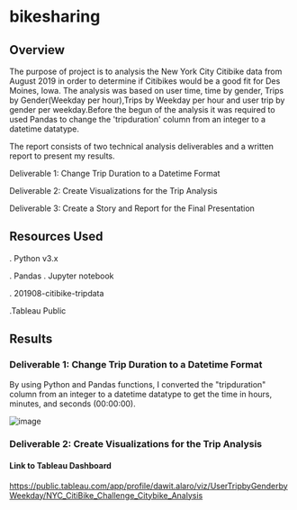 # bikesharing

## Overview

The purpose of project is to analysis the New York City Citibike data from August 2019 in order to determine if Citibikes would be a good fit for Des Moines, Iowa. The analysis was based on user time, time by gender, Trips by Gender(Weekday per hour),Trips by Weekday per hour and user trip by gender per weekday.Before the begun of the analysis it was required to used Pandas to change the 'tripduration' column from an integer to a datetime datatype. 

The report consists of two technical analysis deliverables and a written report to present my results. 

  Deliverable 1: Change Trip Duration to a Datetime Format

  Deliverable 2: Create Visualizations for the Trip Analysis

  Deliverable 3: Create a Story and Report for the Final Presentation


## Resources Used

. Python v3.x

   . Pandas
. Jupyter notebook
   
. 201908-citibike-tripdata

.Tableau Public

## Results

###   Deliverable 1: Change Trip Duration to a Datetime Format

By using Python and Pandas functions, I converted the "tripduration" column from an integer to a datetime datatype to get the time in hours, minutes, and seconds (00:00:00). 

![image](https://user-images.githubusercontent.com/80365882/122129997-cfaa8680-cdeb-11eb-91f1-461f2ea355e9.png)
  
    
    

    
 ### Deliverable 2: Create Visualizations for the Trip Analysis
 
  #### Link to Tableau Dashboard
  
  https://public.tableau.com/app/profile/dawit.alaro/viz/UserTripbyGenderbyWeekday/NYC_CitiBike_Challenge_Citybike_Analysis
  
  








